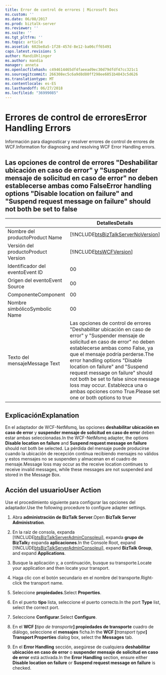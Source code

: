 ```yaml
---
title: Error de control de errores | Microsoft Docs
ms.custom: ''
ms.date: 06/08/2017
ms.prod: biztalk-server
ms.reviewer: ''
ms.suite: ''
ms.tgt_pltfrm: ''
ms.topic: article
ms.assetid: 602be8a5-1f28-457d-8e12-ba06cff65491
caps.latest.revision: 5
author: MandiOhlinger
ms.author: mandia
manager: anneta
ms.openlocfilehash: c494614465df4faeead9ec30d79dfdf47cc321c1
ms.sourcegitcommit: 266308ec5c6a9d8d80ff298ee6051b4843c5d626
ms.translationtype: MT
ms.contentlocale: es-ES
ms.lasthandoff: 06/27/2018
ms.locfileid: "36999085"
---
```

# <a name="error-handling-errors"></a><span data-ttu-id="5675a-102">Errores de control de errores</span><span class="sxs-lookup"><span data-stu-id="5675a-102">Error Handling Errors</span></span>
<span data-ttu-id="5675a-103">Información para diagnosticar y resolver errores de control de errores de WCF.</span><span class="sxs-lookup"><span data-stu-id="5675a-103">Information for diagnosing and resolving WCF Error Handling errors.</span></span>  

## <a name="error-handling-options-disable-location-on-failure-and-suspend-request-message-on-failure-should-not-both-be-set-to-false"></a><span data-ttu-id="5675a-104">Las opciones de control de errores "Deshabilitar ubicación en caso de error" y "Suspender mensaje de solicitud en caso de error" no deben establecerse ambas como False</span><span class="sxs-lookup"><span data-stu-id="5675a-104">Error handling options "Disable location on failure" and "Suspend request message on failure" should not both be set to false</span></span>    

|                 |                                                                                                <span data-ttu-id="5675a-105">Detalles</span><span class="sxs-lookup"><span data-stu-id="5675a-105">Details</span></span>                                                                                                 |
|-----------------|--------------------------------------------------------------------------------------------------------------------------------------------------------------------------------------------------------|
|  <span data-ttu-id="5675a-106">Nombre del producto</span><span class="sxs-lookup"><span data-stu-id="5675a-106">Product Name</span></span>   |                                                           [!INCLUDE[btsBizTalkServerNoVersion](../includes/btsbiztalkservernoversion-md.md)]                                                           |
| <span data-ttu-id="5675a-107">Versión del producto</span><span class="sxs-lookup"><span data-stu-id="5675a-107">Product Version</span></span> |                                                                       [!INCLUDE[btsWCFVersion](../includes/btswcfversion-md.md)]                                                                       |
|    <span data-ttu-id="5675a-108">Identificador del evento</span><span class="sxs-lookup"><span data-stu-id="5675a-108">Event ID</span></span>     |                                                                                                   <span data-ttu-id="5675a-109">0</span><span class="sxs-lookup"><span data-stu-id="5675a-109">0</span></span>                                                                                                    |
|  <span data-ttu-id="5675a-110">Origen del evento</span><span class="sxs-lookup"><span data-stu-id="5675a-110">Event Source</span></span>   |                                                                                                   <span data-ttu-id="5675a-111">0</span><span class="sxs-lookup"><span data-stu-id="5675a-111">0</span></span>                                                                                                    |
|    <span data-ttu-id="5675a-112">Componente</span><span class="sxs-lookup"><span data-stu-id="5675a-112">Component</span></span>    |                                                                                                   <span data-ttu-id="5675a-113">0</span><span class="sxs-lookup"><span data-stu-id="5675a-113">0</span></span>                                                                                                    |
|  <span data-ttu-id="5675a-114">Nombre simbólico</span><span class="sxs-lookup"><span data-stu-id="5675a-114">Symbolic Name</span></span>  |                                                                                                   <span data-ttu-id="5675a-115">0</span><span class="sxs-lookup"><span data-stu-id="5675a-115">0</span></span>                                                                                                    |
|  <span data-ttu-id="5675a-116">Texto del mensaje</span><span class="sxs-lookup"><span data-stu-id="5675a-116">Message Text</span></span>   | <span data-ttu-id="5675a-117">Las opciones de control de errores "Deshabilitar ubicación en caso de error" y "Suspender mensaje de solicitud en caso de error" no deben establecerse ambas como False, ya que el mensaje podría perderse.</span><span class="sxs-lookup"><span data-stu-id="5675a-117">The error handling options "Disable location on failure" and "Suspend request message on failure" should not both be set to false since message loss may occur.</span></span> <span data-ttu-id="5675a-118">Establezca una o ambas opciones como True.</span><span class="sxs-lookup"><span data-stu-id="5675a-118">Please set one or both options to true</span></span> |

## <a name="explanation"></a><span data-ttu-id="5675a-119">Explicación</span><span class="sxs-lookup"><span data-stu-id="5675a-119">Explanation</span></span>  
 <span data-ttu-id="5675a-120">En el adaptador de WCF-NetMsmq, las opciones **deshabilitar ubicación en caso de error** y **suspender mensaje de solicitud en caso de error** deben estar ambas seleccionadas.</span><span class="sxs-lookup"><span data-stu-id="5675a-120">In the WCF-NetMsmq adapter, the options **Disable location on failure** and **Suspend request message on failure** should not both be selected.</span></span> <span data-ttu-id="5675a-121">La pérdida del mensaje puede producirse cuando la ubicación de recepción continua recibiendo mensajes no válidos y estos mensajes no se suspenden y almacenan en el cuadro de mensaje.</span><span class="sxs-lookup"><span data-stu-id="5675a-121">Message loss may occur as the receive location continues to receive invalid messages, while these messages are not suspended and stored in the Message Box.</span></span>  

## <a name="user-action"></a><span data-ttu-id="5675a-122">Acción del usuario</span><span class="sxs-lookup"><span data-stu-id="5675a-122">User Action</span></span>  
 <span data-ttu-id="5675a-123">Use el procedimiento siguiente para configurar las opciones del adaptador.</span><span class="sxs-lookup"><span data-stu-id="5675a-123">Use the following procedure to configure adapter settings.</span></span>    

1. <span data-ttu-id="5675a-124">Abra **administración de BizTalk Server**.</span><span class="sxs-lookup"><span data-stu-id="5675a-124">Open **BizTalk Server Administration**.</span></span>  

2. <span data-ttu-id="5675a-125">En la raíz de consola, expanda [!INCLUDE[btsBizTalkServerAdminConsoleui](../includes/btsbiztalkserveradminconsoleui-md.md)], expanda **grupo de BizTalk**y expanda **aplicaciones**.</span><span class="sxs-lookup"><span data-stu-id="5675a-125">In the Console Root, expand [!INCLUDE[btsBizTalkServerAdminConsoleui](../includes/btsbiztalkserveradminconsoleui-md.md)], expand **BizTalk Group**, and expand **Applications**.</span></span>  

3. <span data-ttu-id="5675a-126">Busque la aplicación y, a continuación, busque su transporte.</span><span class="sxs-lookup"><span data-stu-id="5675a-126">Locate your application and then locate your transport.</span></span>  

4. <span data-ttu-id="5675a-127">Haga clic con el botón secundario en el nombre del transporte.</span><span class="sxs-lookup"><span data-stu-id="5675a-127">Right-click the transport name.</span></span>  

5. <span data-ttu-id="5675a-128">Seleccione **propiedades**.</span><span class="sxs-lookup"><span data-stu-id="5675a-128">Select **Properties**.</span></span>  

6. <span data-ttu-id="5675a-129">En el puerto **tipo** lista, seleccione el puerto correcto.</span><span class="sxs-lookup"><span data-stu-id="5675a-129">In the port **Type** list, select the correct port.</span></span>  

7. <span data-ttu-id="5675a-130">Seleccione **Configurar**.</span><span class="sxs-lookup"><span data-stu-id="5675a-130">Select **Configure**.</span></span>  

8. <span data-ttu-id="5675a-131">En el **WCF [**<em>tipo de transporte</em>**] propiedades de transporte** cuadro de diálogo, seleccione el **mensajes** ficha.</span><span class="sxs-lookup"><span data-stu-id="5675a-131">In the **WCF [**<em>transport type</em>**] Transport Properties** dialog box, select the **Messages** tab.</span></span>  

9. <span data-ttu-id="5675a-132">En el **Error Handling** sección, asegúrese de cualquiera **deshabilitar ubicación en caso de error** o **suspender mensaje de solicitud en caso de error** está activada.</span><span class="sxs-lookup"><span data-stu-id="5675a-132">In the **Error Handling** section, ensure either **Disable location on failure** or **Suspend request message on failure** is checked.</span></span>
